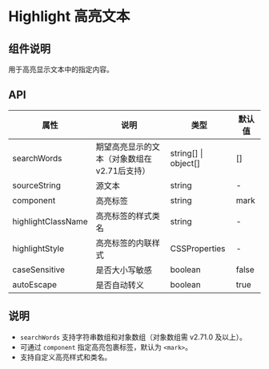 # Highlight 高亮文本

## 组件说明
用于高亮显示文本中的指定内容。

## API

| 属性                  | 说明                                         | 类型                | 默认值   |
|----------------------|--------------------------------------------|---------------------|----------|
| searchWords          | 期望高亮显示的文本（对象数组在v2.71后支持）      | string[] \| object[]| []       |
| sourceString         | 源文本                                       | string              | -        |
| component            | 高亮标签                                     | string              | mark     |
| highlightClassName   | 高亮标签的样式类名                             | string              | -        |
| highlightStyle       | 高亮标签的内联样式                             | CSSProperties       | -        |
| caseSensitive        | 是否大小写敏感                                 | boolean             | false    |
| autoEscape           | 是否自动转义                                   | boolean             | true     |

## 说明
- `searchWords` 支持字符串数组和对象数组（对象数组需 v2.71.0 及以上）。
- 可通过 `component` 指定高亮包裹标签，默认为 `<mark>`。
- 支持自定义高亮样式和类名。
